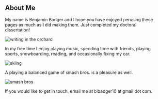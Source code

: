 ## About Me

My name is Benjamin Badger and I hope you have enjoyed perusing these pages as much as I did making them.  Just completed my doctoral dissertation! 

![writing in the orchard]({{https://blbadger.github.io}}/misc_images/orchard.JPG)

In my free time I enjoy playing music, spending time with friends, playing sports, snowboarding, reading, and occasionally fixing my car. 

![skiing]({{https://blbadger.github.io}}/assets/images/skiing.jpg)

A playing a balanced game of smash bros. is a pleasure as well.

![smash bros]({{https://blbadger.github.io}}/assets/images/smash_bros.png)

If you would like to get in touch, email me at blbadger10 at  gmail dot com.








